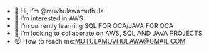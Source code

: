 - 👋 Hi, I’m @muvhulawamuthula
- 👀 I’m interested in AWS 
- 🌱 I’m currently learning SQL FOR OCA/JAVA FOR OCA
- 💞️ I’m looking to collaborate on AWS, SQL AND JAVA PROJECTS
- 📫 How to reach me:MUTULAMUVHULAWA@GMAIL.COM

<!---
muvhulawamuthula/muvhulawamuthula is a ✨ special ✨ repository because its `README.md` (this file) appears on your GitHub profile.
You can click the Preview link to take a look at your changes.
--->
